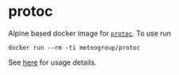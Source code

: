 # protoc

Alpine based docker image for [`protoc`](https://developers.google.com/protocol-buffers/). To use run

```
docker run --rm -ti meteogroup/protoc
```

See [here](https://developers.google.com/protocol-buffers/docs/overview) for
usage details.